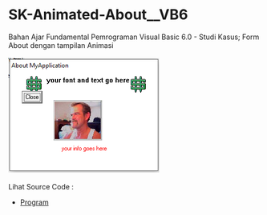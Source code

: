 # SK-Animated-About__VB6
Bahan Ajar Fundamental Pemrograman Visual Basic 6.0 - Studi Kasus; Form About dengan tampilan Animasi<br><br>
<img src="https://github.com/RizkyKhapidsyah/SK-Animated-About__VB6/blob/main/result/001.PNG"><br><br>
Lihat Source Code : <br>
- <a href="https://github.com/RizkyKhapidsyah/SK-Animated-About__VB6/blob/main/AboutMW.frm">Program</a>
